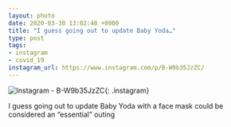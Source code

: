 ```yaml
---
layout: photo
date: 2020-03-30 13:02:48 +0000
title: "I guess going out to update Baby Yoda…"
type: post
tags:
- instagram
- covid_19
instagram_url: https://www.instagram.com/p/B-W9b35JzZC/
---
```


![Instagram - B-W9b35JzZC](https://colinseymour.co.uk/img/B-W9b35JzZC.jpg){: .instagram}

I guess going out to update Baby Yoda with a face mask could be considered an “essential” outing 
